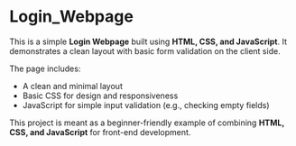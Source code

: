 # Login_Webpage

This is a simple **Login Webpage** built using **HTML, CSS, and JavaScript**. It demonstrates a clean layout with basic form validation on the client side.

The page includes:
- A clean and minimal layout  
- Basic CSS for design and responsiveness  
- JavaScript for simple input validation (e.g., checking empty fields)  

This project is meant as a beginner-friendly example of combining **HTML, CSS, and JavaScript** for front-end development.
